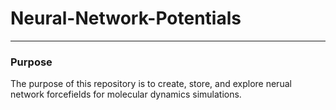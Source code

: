 # Neural-Network-Potentials
____________________________
### Purpose
The purpose of this repository is to create, store, and explore nerual network forcefields for molecular dynamics simulations. 
